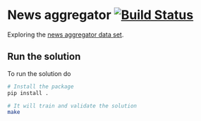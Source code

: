 # News aggregator [![Build Status](https://travis-ci.com/kqf/news-aggregator.svg?token=7bkqqhrPB19pD1YKrAZM&branch=master)](https://travis-ci.com/kqf/news-aggregator)

Exploring the [news aggregator data set](http://archive.ics.uci.edu/ml/datasets/News+Aggregator).

## Run the solution
To run the solution do
```bash
# Install the package
pip install .

# It will train and validate the solution
make 
```
